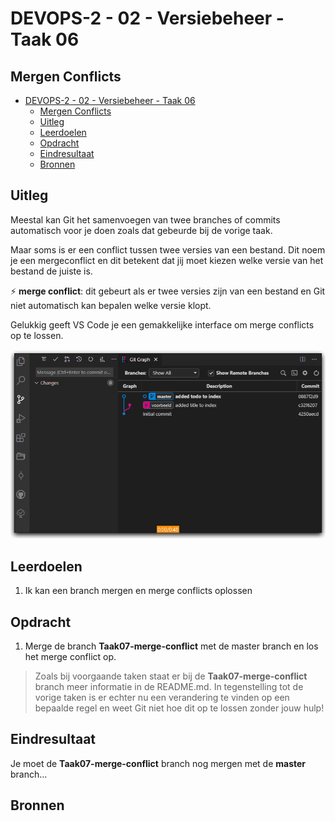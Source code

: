 # DEVOPS-2 - 02 - Versiebeheer - Taak 06

## Mergen Conflicts

- [DEVOPS-2 - 02 - Versiebeheer - Taak 06](#devops-2---02---versiebeheer---taak-06)
  - [Mergen Conflicts](#mergen-conflicts)
  - [Uitleg](#uitleg)
  - [Leerdoelen](#leerdoelen)
  - [Opdracht](#opdracht)
  - [Eindresultaat](#eindresultaat)
  - [Bronnen](#bronnen)

## Uitleg

Meestal kan Git het samenvoegen van twee branches of commits automatisch voor je doen zoals dat gebeurde bij de vorige taak.

Maar soms is er een conflict tussen twee versies van een bestand. Dit noem je een mergeconflict en dit betekent dat jij moet kiezen welke versie van het bestand de juiste is.  

:zap: **merge conflict**: dit gebeurt als er twee versies zijn van een bestand en Git niet automatisch kan bepalen welke versie klopt.

Gelukkig geeft VS Code je een gemakkelijke interface om merge conflicts op te lossen.

![](img/git-gitgraph-merge-conflict.gif)
## Leerdoelen

1. Ik kan een branch mergen en merge conflicts oplossen

## Opdracht

1.  Merge de branch **Taak07-merge-conflict** met de master branch en los het merge conflict op.
> Zoals bij voorgaande taken staat er bij de **Taak07-merge-conflict** branch meer informatie in de README.md. In tegenstelling tot de vorige taken is er echter nu een verandering te vinden op een bepaalde regel en weet Git niet hoe dit op te lossen zonder jouw hulp! 

## Eindresultaat

Je moet de **Taak07-merge-conflict** branch nog mergen met de **master** branch...

## Bronnen